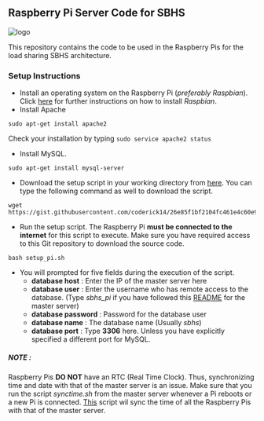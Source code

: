 ## Raspberry Pi Server Code for SBHS
![logo](https://community.arm.com/cfs-file/__key/communityserver-discussions-components-files/195/4064.raspberry_5F00_logo_5F00_1.png)

This repository contains the code to be used in the Raspberry Pis for the load sharing SBHS architecture.

### Setup Instructions

+ Install an operating system on the Raspberry Pi (*preferably Raspbian*). Click [here](https://www.raspberrypi.org/documentation/installation/) for further instructions on how to install *Raspbian*.
+ Install Apache
```
sudo apt-get install apache2
```
Check your installation by typing `sudo service apache2 status`

+ Install MySQL.
```
sudo apt-get install mysql-server
```
+ Download the setup script in your working directory from [here](https://gist.githubusercontent.com/coderick14/26e85f1bf2104fc461e4c60e97bff2cf/raw/977e844f4e854461c83627388000599a9b48d34b/setup_pi.sh). You can type the following command as well to download the script.
```
wget https://gist.githubusercontent.com/coderick14/26e85f1bf2104fc461e4c60e97bff2cf/raw/977e844f4e854461c83627388000599a9b48d34b/setup_pi.sh
```

+ Run the setup script. The Raspberry Pi **must be connected to the internet** for this script to execute. Make sure you have required access to this Git repository to download the source code.
```
bash setup_pi.sh
```

+ You will prompted for five fields during the execution of the script.
	+ **database host** : Enter the IP of the master server here
	+ **database user** : Enter the username who has remote access to the database. (Type *sbhs_pi* if you have followed this [README](https://github.com/sbhs-iitb/sbhs/blob/master/README.md#instructions-for-setting-up-mysql) for the master server)
	+ **database password** : Password for the database user
	+ **database name** : The database name (Usually *sbhs*)
	+ **database port** : Type **3306** here. Unless you have explicitly specified a different port for MySQL.

##### NOTE :
Raspberry Pis **DO NOT** have an RTC (Real Time Clock). Thus, synchronizing time and date with that of the master server is an issue. Make sure that you run the script *synctime.sh* from the master server whenever a Pi reboots or a new Pi is connected. [This](https://github.com/coderick14/sbhs/blob/deep/synctime.sh) script wil sync the time of all the Raspberry Pis with that of the master server.

